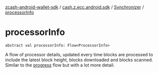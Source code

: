 [zcash-android-wallet-sdk](../../index.md) / [cash.z.ecc.android.sdk](../index.md) / [Synchronizer](index.md) / [processorInfo](./processor-info.md)

# processorInfo

`abstract val processorInfo: Flow<ProcessorInfo>`

A flow of processor details, updated every time blocks are processed to include the latest
block height, blocks downloaded and blocks scanned. Similar to the [progress](progress.md) flow but with a
lot more detail.


